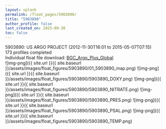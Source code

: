```yaml
---
layout: splash
permalink: /float_pages/5903890/
title: "5903890"
author_profile: false
last_created_on: 2025-09-30
toc: false
---
```

 
5903890: US ARGO PROJECT (2012-11-30T16:01 to 2015-05-07T07:15)\
173 profiles completed\
Individual float file download: [BGC_Argo_Plus_Global](https://ftp.soest.hawaii.edu/bgc_argo_plus/Individual_Floats/outliers_removed/5903890_Sprof_processed.nc)\
![img-png]({{ site.url }}{{ site.baseurl }}/assets/images/float_figures/5903890/01_5903890_map.png)
![img-png]({{ site.url }}{{ site.baseurl }}/assets/images/float_figures/5903890/5903890_DOXY.png)
![img-png]({{ site.url }}{{ site.baseurl }}/assets/images/float_figures/5903890/5903890_NITRATE.png)
![img-png]({{ site.url }}{{ site.baseurl }}/assets/images/float_figures/5903890/5903890_PRES.png)
![img-png]({{ site.url }}{{ site.baseurl }}/assets/images/float_figures/5903890/5903890_PSAL.png)
![img-png]({{ site.url }}{{ site.baseurl }}/assets/images/float_figures/5903890/5903890_TEMP.png)
